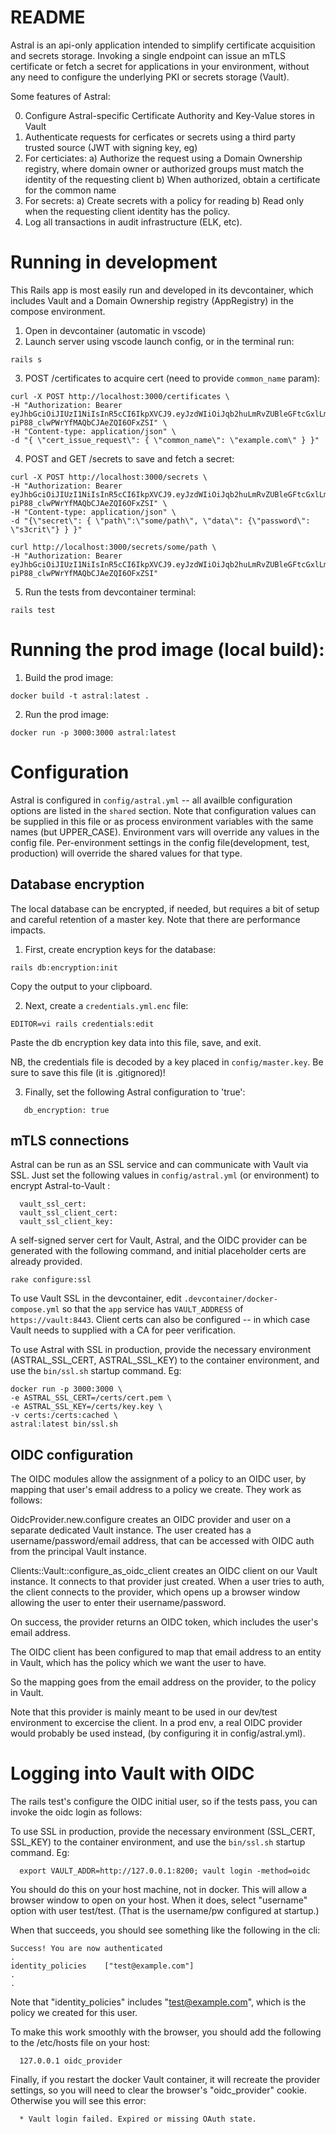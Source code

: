 # README

Astral is an api-only application intended to simplify certificate
acquisition and secrets storage. Invoking a single endpoint can issue
an mTLS certificate or fetch a secret for applications in your
environment, without any need to configure the underlying PKI or
secrets storage (Vault).

Some features of Astral:

0) Configure Astral-specific Certificate Authority and Key-Value stores in Vault
1) Authenticate requests for cerficates or secrets using a third party
   trusted source (JWT with signing key, eg)
2) For certiciates:
	a) Authorize the request using a Domain Ownership registry, where domain owner 
	   or authorized groups must match the identity of the requesting client
	b) When authorized, obtain a certificate for the common name
3) For secrets:
	a) Create secrets with a policy for reading
	b) Read only when the requesting client identity has the policy.
4) Log all transactions in audit infrastructure (ELK, etc).

# Running in development

This Rails app is most easily run and developed in its devcontainer, which includes Vault
and a Domain Ownership registry (AppRegistry) in the compose environment.

1) Open in devcontainer (automatic in vscode)
2) Launch server using vscode launch config, or in the terminal run:
```
rails s
```
3) POST /certificates to acquire cert (need to provide `common_name` param):
```
curl -X POST http://localhost:3000/certificates \
-H "Authorization: Bearer eyJhbGciOiJIUzI1NiIsInR5cCI6IkpXVCJ9.eyJzdWIiOiJqb2huLmRvZUBleGFtcGxlLmNvbSIsIm5hbWUiOiJKb2huIERvZSIsImlhdCI6MTUxNjIzOTAyMiwiZ3JvdXBzIjpbImdyb3VwMSIsImdyb3VwMiJdLCJhdWQiOiJhc3RyYWwifQ.tfRLXmE_eq-piP88_clwPWrYfMAQbCJAeZQI6OFxZSI" \
-H "Content-type: application/json" \
-d "{ \"cert_issue_request\": { \"common_name\": \"example.com\" } }"
```
4) POST and GET /secrets to save and fetch a secret:
```
curl -X POST http://localhost:3000/secrets \
-H "Authorization: Bearer eyJhbGciOiJIUzI1NiIsInR5cCI6IkpXVCJ9.eyJzdWIiOiJqb2huLmRvZUBleGFtcGxlLmNvbSIsIm5hbWUiOiJKb2huIERvZSIsImlhdCI6MTUxNjIzOTAyMiwiZ3JvdXBzIjpbImdyb3VwMSIsImdyb3VwMiJdLCJhdWQiOiJhc3RyYWwifQ.tfRLXmE_eq-piP88_clwPWrYfMAQbCJAeZQI6OFxZSI" \
-H "Content-type: application/json" \
-d "{\"secret\": { \"path\":\"some/path\", \"data\": {\"password\": \"s3crit\"} } }"

curl http://localhost:3000/secrets/some/path \
-H "Authorization: Bearer eyJhbGciOiJIUzI1NiIsInR5cCI6IkpXVCJ9.eyJzdWIiOiJqb2huLmRvZUBleGFtcGxlLmNvbSIsIm5hbWUiOiJKb2huIERvZSIsImlhdCI6MTUxNjIzOTAyMiwiZ3JvdXBzIjpbImdyb3VwMSIsImdyb3VwMiJdLCJhdWQiOiJhc3RyYWwifQ.tfRLXmE_eq-piP88_clwPWrYfMAQbCJAeZQI6OFxZSI"
```
5) Run the tests from devcontainer terminal:
```
rails test
```

# Running the prod image (local build):
1) Build the prod image:
```
docker build -t astral:latest .
```
2) Run the prod image:
```
docker run -p 3000:3000 astral:latest
```

# Configuration
Astral is configured in `config/astral.yml` -- all availble
configuration options are listed in the `shared` section. Note that
configuration values can be supplied in this file or as process
environment variables with the same names (but
UPPER_CASE). Environment vars will override any values in the config
file.  Per-environment settings in the config file(development, test,
production) will override the shared values for that type.

## Database encryption
The local database can be encrypted, if needed, but requires a bit of setup
and careful retention of a master key. Note that there are performance impacts.

1. First, create encryption keys for the database:
```
rails db:encryption:init
```
Copy the output to your clipboard.

2. Next, create a `credentials.yml.enc` file:
```
EDITOR=vi rails credentials:edit
```
Paste the db encryption key data into this file, save, and exit.

NB, the credentials file is decoded by a key placed in
`config/master.key`. Be sure to save this file (it is .gitignored)!

3. Finally, set the following Astral configuration to 'true':
```
   db_encryption: true
```

## mTLS connections
Astral can be run as an SSL service and can communicate with Vault via SSL.
Just set the following values in `config/astral.yml` (or environment) to 
encrypt Astral-to-Vault :
```
  vault_ssl_cert:
  vault_ssl_client_cert:
  vault_ssl_client_key:
```

A self-signed server cert for Vault, Astral, and the OIDC provider can be 
generated with the following command, and initial placeholder certs are already provided.
```
rake configure:ssl
```

To use Vault SSL in the devcontainer, edit
`.devcontainer/docker-compose.yml` so that the `app` service has
`VAULT_ADDRESS` of `https://vault:8443`. Client certs can also be
configured -- in which case Vault needs to supplied with a CA for
peer verification.

To use Astral with SSL in production, provide the necessary
environment (ASTRAL_SSL_CERT, ASTRAL_SSL_KEY) to the container
environment, and use the `bin/ssl.sh` startup command. Eg:
```
docker run -p 3000:3000 \
-e ASTRAL_SSL_CERT=/certs/cert.pem \
-e ASTRAL_SSL_KEY=/certs/key.key \
-v certs:/certs:cached \
astral:latest bin/ssl.sh
```

## OIDC configuration
The OIDC modules allow the assignment of a policy to an OIDC user, by
mapping that user's email address to a policy we create.  They work as
follows:

OidcProvider.new.configure creates an OIDC provider
and user on a separate dedicated Vault instance.  The user created has
a username/password/email address, that can be accessed with OIDC auth
from the principal Vault instance.

Clients::Vault::configure_as_oidc_client creates an OIDC
client on our Vault instance.  It connects to that provider just
created.  When a user tries to auth, the client connects to the
provider, which opens up a browser window allowing the user to enter
their username/password.

On success, the provider returns an OIDC token, which includes the
user's email address.

The OIDC client has been configured to map that email address to an
entity in Vault, which has the policy which we want the user to have.

So the mapping goes from the email address on the provider, to the
policy in Vault.

Note that this provider is mainly meant to be used in our dev/test
environment to excercise the client.  In a prod env, a real OIDC
provider would probably be used instead, (by configuring it in
config/astral.yml).

# Logging into Vault with OIDC

The rails test's configure the OIDC initial user, so if the tests pass,
you can invoke the oidc login as follows:

To use SSL in production, provide the necessary environment (SSL_CERT, SSL_KEY) to
the container environment, and use the `bin/ssl.sh` startup command. Eg:
```
  export VAULT_ADDR=http://127.0.0.1:8200; vault login -method=oidc
```

You should do this on your host machine, not in docker.  This will
allow a browser window to open on your host.  When it does, select
"username" option with user test/test.  (That is the username/pw
configured at startup.)

When that succeeds, you should see something like the following in the cli:
```
Success! You are now authenticated
.
identity_policies    ["test@example.com"]
.
.
```

Note that "identity_policies" includes "test@example.com", which is the
policy we created for this user.

To make this work smoothly with the browser, you should add the
following to the /etc/hosts file on your host:

```
  127.0.0.1	oidc_provider
```

Finally, if you restart the docker Vault container, it will recreate
the provider settings, so you will need to clear the browser's
"oidc_provider" cookie.  Otherwise you will see this error:

```
  * Vault login failed. Expired or missing OAuth state.
```


